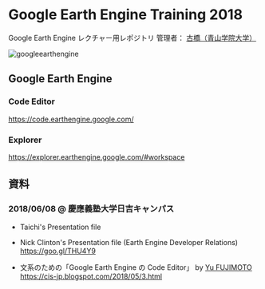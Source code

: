 # Google Earth Engine Training 2018
Google Earth Engine レクチャー用レポジトリ
管理者： [古橋（青山学院大学）](https://github.com/mapconcierge)

![googleearthengine](https://user-images.githubusercontent.com/416977/41135828-5c6ee42e-6b0e-11e8-8628-2b43b35074b5.png)


## Google Earth Engine 

### Code Editor
https://code.earthengine.google.com/

### Explorer
https://explorer.earthengine.google.com/#workspace



## 資料
### 2018/06/08 @ 慶應義塾大学日吉キャンパス
* Taichi's Presentation file


* Nick Clinton's Presentation file (Earth Engine Developer Relations)
https://goo.gl/THU4Y9

* 文系のための「Google Earth Engine の Code Editor」 by [Yu FUJIMOTO](https://cis-jp.blogspot.com/)
https://cis-jp.blogspot.com/2018/05/3.html
